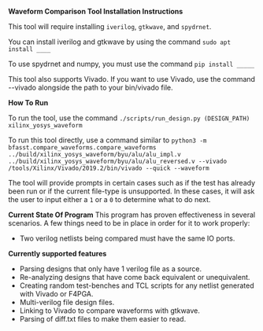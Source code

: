 **Waveform Comparison Tool Installation Instructions**

This tool will require installing `iverilog`, `gtkwave`, and `spydrnet`.

You can install iverilog and gtkwave by using the command `sudo apt install ____`

To use spydrnet and numpy, you must use the command `pip install _____`

This tool also supports Vivado. If you want to use Vivado, use the command --vivado alongside the path to your bin/vivado file.

**How To Run**

To run the tool, use the command `./scripts/run_design.py (DESIGN_PATH) xilinx_yosys_waveform`

To run this tool directly, use a command similar to `python3 -m bfasst.compare_waveforms.compare_waveforms ../build/xilinx_yosys_waveform/byu/alu/alu_impl.v ../build/xilinx_yosys_waveform/byu/alu/alu_reversed.v --vivado /tools/Xilinx/Vivado/2019.2/bin/vivado --quick --waveform`

The tool will provide prompts in certain cases such as if the test has already been run or if the current file-type is unsupported.
In these cases, it will ask the user to input either a `1` or a `0` to determine what to do next.

**Current State Of Program**
This program has proven effectiveness in several scenarios. A few things need to be in place in order for it to work properly:
* Two verilog netlists being compared must have the same IO ports.


**Currently supported features**
* Parsing designs that only have 1 verilog file as a source.
* Re-analyzing designs that have come back equivalent or unequivalent.
* Creating random test-benches and TCL scripts for any netlist generated with Vivado or F4PGA.
* Multi-verilog file design files.
* Linking to Vivado to compare waveforms with gtkwave.
* Parsing of diff.txt files to make them easier to read.




